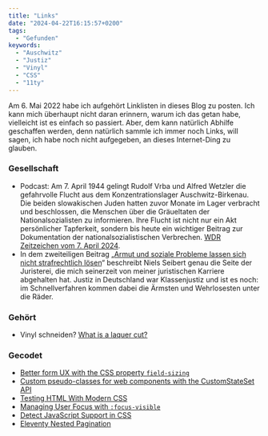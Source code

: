 ```yaml
---
title: "Links"
date: "2024-04-22T16:15:57+0200"
tags:
  - "Gefunden"
keywords:
  - "Auschwitz"
  - "Justiz"
  - "Vinyl"
  - "CSS"
  - "11ty"
---
```


Am 6. Mai 2022 habe ich aufgehört Linklisten in dieses Blog zu posten. Ich kann mich überhaupt nicht daran erinnern, warum ich das getan habe, vielleicht ist es einfach so passiert. Aber, dem kann natürlich Abhilfe geschaffen werden, denn natürlich sammle ich immer noch Links, will sagen, ich habe noch nicht aufgegeben, an dieses Internet-Ding zu glauben.

### Gesellschaft

- Podcast: Am 7. April 1944 gelingt Rudolf Vrba und Alfred Wetzler die gefahrvolle Flucht aus dem Konzentrationslager Auschwitz-Birkenau. Die beiden slowakischen Juden hatten zuvor Monate im Lager verbracht und beschlossen, die Menschen über die Gräueltaten der Nationalsozialisten zu informieren. Ihre Flucht ist nicht nur ein Akt persönlicher Tapferkeit, sondern bis heute ein wichtiger Beitrag zur Dokumentation der nationalsozialistischen Verbrechen. [WDR Zeitzeichen vom 7. April 2024](https://www1.wdr.de/mediathek/audio/zeitzeichen/audio-zwei-maenner-fliehen-aus-auschwitz-und-berichten-vom-massenmord-100.html).
- In dem zweiteiligen Beitrag „[Armut und soziale Probleme lassen sich nicht strafrechtlich lösen](https://www.nd-aktuell.de/artikel/1181178.amtsgericht-tiergarten-armut-und-soziale-probleme-lassen-sich-nicht-strafrechtlich-loesen.html)“ beschreibt Niels Seibert genau die Seite der Juristerei, die mich seinerzeit von meiner juristischen Karriere abgehalten hat. Justiz in Deutschland war Klassenjustiz und ist es noch: im Schnellverfahren kommen dabei die Ärmsten und Wehrlosesten unter die Räder.

### Gehört

- Vinyl schneiden? [What is a laquer cut?](https://www.sequencer.de/synthesizer/threads/mein-bericht-aus-dem-vinyl-schneidestudio-schnittstelle.120928/)

### Gecodet

- [Better form UX with the CSS property `field-sizing`](https://blog.stephaniestimac.com/posts/2024/01/css-field-sizing/)
- [Custom pseudo-classes for web components with the CustomStateSet API](https://fullystacked.net/custom-pseudo-classes/)
- [Testing HTML With Modern CSS](https://heydonworks.com/article/testing-html-with-modern-css/)
- [Managing User Focus with `:focus-visible`](https://css-tricks.com/managing-user-focus-with-focus-visible/)
- [Detect JavaScript Support in CSS](https://ryanmulligan.dev/blog/detect-js-support-in-css/)
- [Eleventy Nested Pagination](https://www.codeflood.net/blog/2024/04/17/11ty-nested-pagination/)
